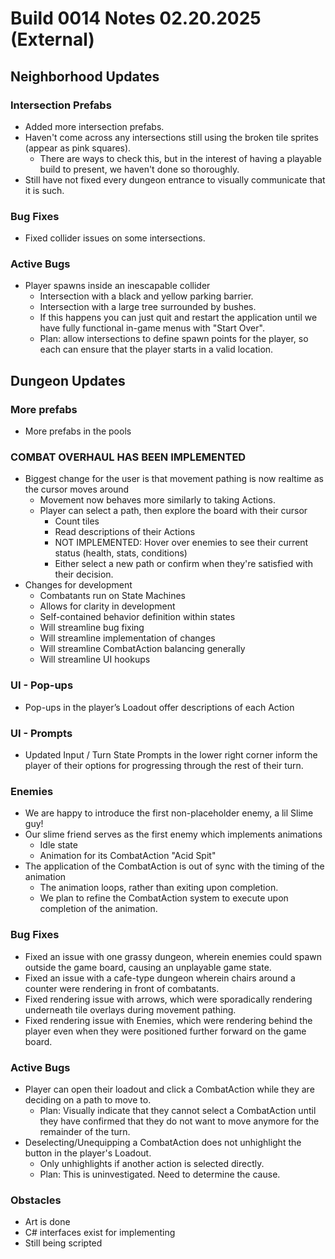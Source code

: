 # Build 0014 Notes 02.20.2025 (External)

## Neighborhood Updates

### Intersection Prefabs

- Added more intersection prefabs.
- Haven't come across any intersections still using the broken tile sprites (appear as pink squares).
    - There are ways to check this, but in the interest of having a playable build to present, we haven't done so thoroughly.
- Still have not fixed every dungeon entrance to visually communicate that it is such.

### Bug Fixes
- Fixed collider issues on some intersections.

### Active Bugs
- Player spawns inside an inescapable collider
  - Intersection with a black and yellow parking barrier.
  - Intersection with a large tree surrounded by bushes.
  - If this happens you can just quit and restart the application until we have fully functional in-game menus with "Start Over".
  - Plan: allow intersections to define spawn points for the player, so each can ensure that the player starts in a valid location.

## Dungeon Updates

### More prefabs
- More prefabs in the pools

### COMBAT OVERHAUL HAS BEEN IMPLEMENTED
- Biggest change for the user is that movement pathing is now realtime as the cursor moves around
    - Movement now behaves more similarly to taking Actions.
    - Player can select a path, then explore the board with their cursor
        - Count tiles
        - Read descriptions of their Actions
        - NOT IMPLEMENTED: Hover over enemies to see their current status (health, stats, conditions)
        - Either select a new path or confirm when they're satisfied with their decision.
- Changes for development
    - Combatants run on State Machines
    - Allows for clarity in development
    - Self-contained behavior definition within states
    - Will streamline bug fixing
    - Will streamline implementation of changes
    - Will streamline CombatAction balancing generally
    - Will streamline UI hookups

### UI - Pop-ups
- Pop-ups in the player’s Loadout offer descriptions of each Action

### UI - Prompts
- Updated Input / Turn State Prompts in the lower right corner inform the player of their options for progressing through the rest of their turn.

### Enemies
- We are happy to introduce the first non-placeholder enemy, a lil Slime guy!
- Our slime friend serves as the first enemy which implements animations
    - Idle state
    - Animation for its CombatAction "Acid Spit"
- The application of the CombatAction is out of sync with the timing of the animation
    - The animation loops, rather than exiting upon completion.
    - We plan to refine the CombatAction system to execute upon completion of the animation.

### Bug Fixes
- Fixed an issue with one grassy dungeon, wherein enemies could spawn outside the game board, causing an unplayable game state.
- Fixed an issue with a cafe-type dungeon wherein chairs around a counter were rendering in front of combatants.
- Fixed rendering issue with arrows, which were sporadically rendering underneath tile overlays during movement pathing.
- Fixed rendering issue with Enemies, which were rendering behind the player even when they were positioned further forward on the game board.

### Active Bugs
- Player can open their loadout and click a CombatAction while they are deciding on a path to move to.
    - Plan: Visually indicate that they cannot select a CombatAction until they have confirmed that they do not want to move anymore for the remainder of the turn.
- Deselecting/Unequipping a CombatAction does not unhighlight the button in the player's Loadout.
    - Only unhighlights if another action is selected directly.
    - Plan: This is uninvestigated. Need to determine the cause.

### Obstacles
- Art is done
- C# interfaces exist for implementing
- Still being scripted
